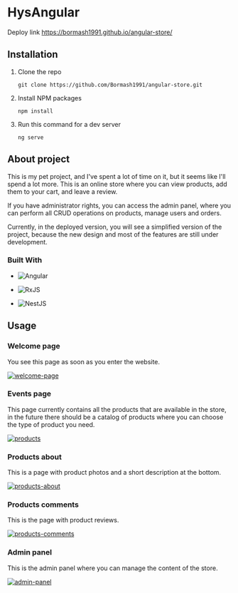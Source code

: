 # HysAngular

Deploy link https://bormash1991.github.io/angular-store/

## Installation
1. Clone the repo

	`git clone https://github.com/Bormash1991/angular-store.git`

2. Install NPM packages

	`npm install`

3. Run this command for a dev server

	`ng serve`

## About project 
This is my pet project, and I've spent a lot of time on it, but it seems like I'll spend a lot more. This is an online store where you can view products, add them to your cart, and leave a review.

If you have administrator rights, you can access the admin panel, where you can perform all CRUD operations on products, manage users and orders.

Currently, in the deployed version, you will see a simplified version of the project, because the new design and most of the features are still under development.

### Built With
- ![Angular](https://img.shields.io/badge/angular-%23DD0031.svg?style=for-the-badge&logo=angular&logoColor=white)

- ![RxJS](https://img.shields.io/badge/rxjs-%23B7178C.svg?style=for-the-badge&logo=reactivex&logoColor=white)

- ![NestJS](https://img.shields.io/badge/nestjs-%23E0234E.svg?style=for-the-badge&logo=nestjs&logoColor=white)

## Usage

### Welcome page
You see this page as soon as you enter the website.

[![welcome-page](https://github.com/Bormash1991/angular-store/blob/main/demo-img/welcome-page.png?raw=true "welcome-page")](https://github.com/Bormash1991/angular-store/blob/main/demo-img/welcome-page.png?raw=true "welcome-page")

### Events page 

This page currently contains all the products that are available in the store, in the future there should be a catalog of products where you can choose the type of product you need.

[![products](https://github.com/Bormash1991/angular-store/blob/main/demo-img/products-page.png?raw=true "products")](https://github.com/Bormash1991/angular-store/blob/main/demo-img/products-page.png?raw=true "products")

### Products about

This is a page with product photos and a short description at the bottom.

[![products-about](https://github.com/Bormash1991/angular-store/blob/main/demo-img/product-about-page.png?raw=true "products-about")](https://github.com/Bormash1991/angular-store/blob/main/demo-img/product-about-page.png?raw=true "products-about")

### Products comments

This is the page with product reviews.

[![products-comments](https://github.com/Bormash1991/angular-store/blob/main/demo-img/product-comments-page.png?raw=true "products-comments")](https://github.com/Bormash1991/angular-store/blob/main/demo-img/product-comments-page.png?raw=true "products-comments")

### Admin panel

This is the admin panel where you can manage the content of the store.

[![admin-panel](https://github.com/Bormash1991/angular-store/blob/main/demo-img/admin-panel.png?raw=true "admin-panel")](https://github.com/Bormash1991/angular-store/blob/main/demo-img/admin-panel.png?raw=true "admin-panel")

